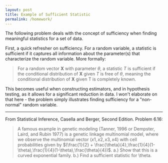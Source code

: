 ```yaml
---
layout: post
title: Example of Sufficient Statistic
permalink: /homework/
---
```


The following problem deals with the concept of sufficiency when finding meaningful statistics for a set of data. 

First, a quick refresher on sufficiency. For a random variable, a statistic is sufficient if it captures all information about  the parameter(s) that characterize the random variable. More formally:
> For a random vector $\textbf{X}$ with parameter $\theta$, a statistic $T$ is sufficient if the conditional distribution of $\textbf{X}$ given $T$ is free of $\theta$, meaning the conditional distribution of $\textbf{X}$ given T is completely known. 

This becomes useful when constructing estimators, and in hypothesis testing, as it allows for a significant reduction in data. I won't elaborate on that here - the problem simply illustrates finding sufficiency for a "non-normal" random variable.
***
From Statistical Inference, Casella and Berger, Second Edition. Problem 6.16:
> A famous example in genetic modeling (Tanner, 1996 or Dempster, Laird, and Rubin 1977) is a genetic
linkage multinomial model, where we observe the multinomial vector $(x1,x2,x3,x4)$ with cell probabilities given by $(\frac{1}{2} + \frac{\theta}{4},\frac{1}{4}(1-\theta),\frac{1}{4}(1-\theta),\frac{\theta}{4})$.
>   a.) Show that this is a curved exponential family.
>   b.) Find a sufficient statistic for \theta.
